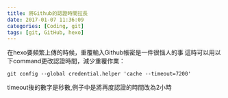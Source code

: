 ```yaml
---
title: 將Github的認證時間拉長
date: 2017-01-07 11:36:09
categories: [Coding, git]
tags: [git, GitHub, hexo]
---
```


在hexo要頻繁上傳的時候，重覆輸入Github帳密是一件很惱人的事
這時可以用以下command更改認證時間，減少重覆作業：

```
git config --global credential.helper 'cache --timeout=7200'
```

timeout後的數字是秒數,例子中是將再度認證的時間改為2小時
